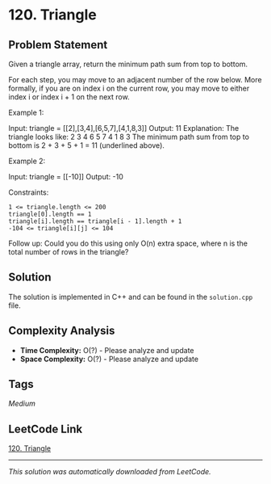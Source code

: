 # 120. Triangle

## Problem Statement

Given a triangle array, return the minimum path sum from top to bottom.

For each step, you may move to an adjacent number of the row below. More formally, if you are on index i on the current row, you may move to either index i or index i + 1 on the next row.

Example 1:

Input: triangle = [[2],[3,4],[6,5,7],[4,1,8,3]]
Output: 11
Explanation: The triangle looks like:
   2
  3 4
 6 5 7
4 1 8 3
The minimum path sum from top to bottom is 2 + 3 + 5 + 1 = 11 (underlined above).

Example 2:

Input: triangle = [[-10]]
Output: -10

Constraints:

	1 <= triangle.length <= 200
	triangle[0].length == 1
	triangle[i].length == triangle[i - 1].length + 1
	-104 <= triangle[i][j] <= 104

Follow up: Could you do this using only O(n) extra space, where n is the total number of rows in the triangle?

## Solution

The solution is implemented in C++ and can be found in the `solution.cpp` file.

## Complexity Analysis

- **Time Complexity:** O(?) - Please analyze and update
- **Space Complexity:** O(?) - Please analyze and update

## Tags

*Medium*

## LeetCode Link

[120. Triangle](https://leetcode.com/problems/triangle/)

---

*This solution was automatically downloaded from LeetCode.*
